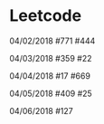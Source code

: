 # Leetcode

04/02/2018
#771 #444

04/03/2018
#359 #22

04/04/2018
#17 #669

04/05/2018
#409 #25

04/06/2018
#127
